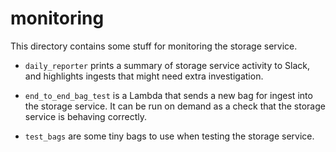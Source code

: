 # monitoring

This directory contains some stuff for monitoring the storage service.

*   `daily_reporter` prints a summary of storage service activity to Slack, and highlights ingests that might need extra investigation.

*   `end_to_end_bag_test` is a Lambda that sends a new bag for ingest into the storage service.
    It can be run on demand as a check that the storage service is behaving correctly.

*   `test_bags` are some tiny bags to use when testing the storage service.
